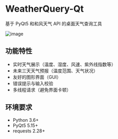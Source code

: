 # WeatherQuery-Qt
基于 PyQt5 和和风天气 API 的桌面天气查询工具

![image](https://github.com/user-attachments/assets/12b6aa29-3795-4296-a529-12358431116a)


## 功能特性
- 实时天气展示（温度、湿度、风速、紫外线指数等）
- 未来三天天气预报（温度范围、天气状况）
- 友好的图形界面（GUI）
- 错误提示与输入校验
- 多线程请求（避免界面卡顿）

## 环境要求
- Python 3.6+
- PyQt5 5.15+
- requests 2.28+

